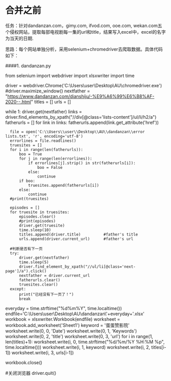 # 合并之前
任务：针对dandanzan.com，gimy.com, ifvod.com, ooe.com, wekan.com五个侵权网站，提取每部电视剧每一集的url和title，结果写入excel中，excel的名字为当天的日期.

思路：每个网站单独分析，采用selenium+chromedriver去爬取数据。具体代码如下：

####1. dandanzan.py
  
  from selenium import webdriver
  import xlsxwriter
  import time

  driver = webdriver.Chrome('C:\\Users\\user\\Desktop\\AU\\chromedriver.exe')
  #driver.maximize_window()
  nextfather = "https://www.dandanzan.com/dianshiju/-%E9%A6%99%E6%B8%AF-2020--.html"
  titles = []
  urls = []

  while 1:
      driver.get(nextfather)
      links = driver.find_elements_by_xpath("//div[@class='lists-content']/ul/li/h2/a")
      fatherurls = []
      for link in links:
          fatherurls.append(link.get_attribute('href'))

      file = open('C:\\Users\\user\\Desktop\\AU\\dandanzan\\error lists.txt', 'r', encoding='utf-8')
      errorlines = file.readlines()
      truesites = []
      for i in range(len(fatherurls)):
          boo = True
          for j in range(len(errorlines)):
              if errorlines[j].strip() in str(fatherurls[i]):
                  boo = False
              else:
                  continue
          if boo:
              truesites.append(fatherurls[i])
          else:
              continue
      #print(truesites)

      episodes = []
      for truesite in truesites:
          episodes.clear()
          #print(episodes)
          driver.get(truesite)
          time.sleep(10)
          titles.append(driver.title)          #father's title
          urls.append(driver.current_url)      #father's url

      #判断是否有下一页
      try:
          driver.get(nextfather)
          time.sleep(5)
          driver.find_element_by_xpath("//ul/li[@class='next-page']/a").click()
          nextfather = driver.current_url
          fatherurls.clear()
          truesites.clear()
      except:
          print("已经没有下一页了！")
          break

  everyday = time.strftime("%d%m%Y", time.localtime())
  endfile='C:\\Users\\user\\Desktop\\AU\\dandanzan\\'+everyday+'.xlsx'
  workbook = xlsxwriter.Workbook(endfile)
  worksheet = workbook.add_worksheet('Sheet1')
  keyword = '蛋蛋赞影院'
  worksheet.write(0, 0, 'Date')
  worksheet.write(0, 1, 'Keywords')
  worksheet.write(0, 2, 'title')
  worksheet.write(0, 3, 'url')
  for i in range(1, len(titles)+1):
      worksheet.write(i, 0, time.strftime("%d/%m/%Y %H:%M %p", time.localtime()))
      worksheet.write(i, 1, keyword)
      worksheet.write(i, 2, titles[i-1])
      worksheet.write(i, 3, urls[i-1])

  workbook.close()

  #关闭浏览器
  driver.quit()
